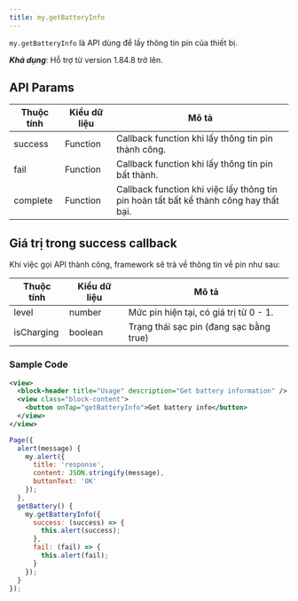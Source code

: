 ```yaml
---
title: my.getBatteryInfo
---
```


`my.getBatteryInfo` là API dùng để lấy thông tin pin của thiết bị.

**_Khả dụng_**: Hỗ trợ từ version 1.84.8 trở lên.

## API Params

| Thuộc tính | Kiểu dữ liệu | Mô tả                                                                                 |
| ---------- | ------------ | ------------------------------------------------------------------------------------- |
| success    | Function     | Callback function khi lấy thông tin pin thành công.                                   |
| fail       | Function     | Callback function khi lấy thông tin pin bất thành.                                    |
| complete   | Function     | Callback function khi việc lấy thông tin pin hoàn tất bất kể thành công hay thất bại. |

## Giá trị trong success callback

Khi việc gọi API thành công, framework sẽ trả về thông tin về pin như sau:

| Thuộc tính | Kiểu dữ liệu | Mô tả                                   |
| ---------- | ------------ | --------------------------------------- |
| level      | number       | Mức pin hiện tại, có giá trị từ 0 - 1.  |
| isCharging | boolean      | Trạng thái sạc pin (đang sạc bằng true) |

### Sample Code

```xml
<view>
  <block-header title="Usage" description="Get battery information" />
  <view class="block-content">
    <button onTap="getBatteryInfo">Get battery info</button>
  </view>
</view>
```

```js
Page({
  alert(message) {
    my.alert({
      title: 'response',
      content: JSON.stringify(message),
      buttonText: 'OK'
    });
  },
  getBattery() {
    my.getBatteryInfo({
      success: (success) => {
        this.alert(success);
      },
      fail: (fail) => {
        this.alert(fail);
      }
    });
  }
});
```
